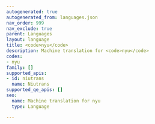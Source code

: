 ```yaml
---
autogenerated: true
autogenerated_from: languages.json
nav_order: 999
nav_exclude: true
parent: Languages
layout: language
title: <code>nyu</code>
description: Machine translation for <code>nyu</code>
codes:
- nyu
family: []
supported_apis:
- id: niutrans
  name: Niutrans
supported_qe_apis: []
seo:
  name: Machine translation for nyu
  type: Language

---
```


